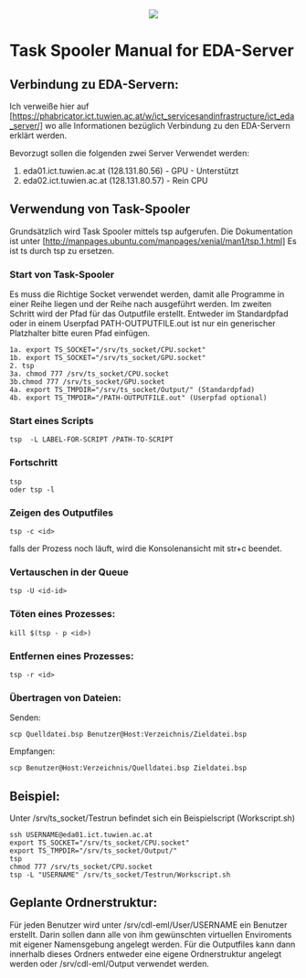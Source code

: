 <div align="center">
  <img src="./images/eml_logo_and_text.png">
</div>

# Task Spooler Manual for EDA-Server

## Verbindung zu EDA-Servern:

Ich verweiße hier auf [https://phabricator.ict.tuwien.ac.at/w/ict_servicesandinfrastructure/ict_eda_server/]  wo alle Informationen bezüglich Verbindung zu den EDA-Servern erklärt
werden.

Bevorzugt sollen die folgenden zwei Server Verwendet werden:

  1. eda01.ict.tuwien.ac.at (128.131.80.56) - GPU - Unterstützt
  2. eda02.ict.tuwien.ac.at (128.131.80.57) - Rein CPU



## Verwendung von Task-Spooler

Grundsätzlich wird Task Spooler mittels tsp aufgerufen. Die
Dokumentation ist unter [http://manpages.ubuntu.com/manpages/xenial/man1/tsp.1.html]
Es ist ts durch tsp zu ersetzen.

### Start von Task-Spooler

Es muss die Richtige Socket verwendet werden, damit alle Programme in
einer Reihe liegen und der Reihe nach ausgeführt werden. Im zweiten
Schritt wird der Pfad für das Outputfile erstellt. Entweder im
Standardpfad oder in einem Userpfad PATH-OUTPUTFILE.out ist nur ein
generischer Platzhalter bitte euren Pfad einfügen.

```
1a. export TS_SOCKET="/srv/ts_socket/CPU.socket"
1b. export TS_SOCKET="/srv/ts_socket/GPU.socket"
2. tsp
3a. chmod 777 /srv/ts_socket/CPU.socket
3b.chmod 777 /srv/ts_socket/GPU.socket
4a. export TS_TMPDIR="/srv/ts_socket/Output/" (Standardpfad)
4b. export TS_TMPDIR="/PATH-OUTPUTFILE.out" (Userpfad optional)

```


### Start eines Scripts
```
tsp  -L LABEL-FOR-SCRIPT /PATH-TO-SCRIPT
```


### Fortschritt
```
tsp
oder tsp -l
```
### Zeigen des Outputfiles
```
tsp -c <id>
```

falls der Prozess noch läuft, wird die Konsolenansicht mit str+c beendet.


### Vertauschen in der Queue
```
tsp -U <id-id>
```

### Töten eines Prozesses:
```
kill $(tsp - p <id>)
```
### Entfernen eines Prozesses:
```
tsp -r <id>
```

### Übertragen von Dateien:

Senden:
```
scp Quelldatei.bsp Benutzer@Host:Verzeichnis/Zieldatei.bsp
```
Empfangen:
```
scp Benutzer@Host:Verzeichnis/Quelldatei.bsp Zieldatei.bsp
```

## Beispiel:

Unter /srv/ts_socket/Testrun befindet sich ein Beispielscript (Workscript.sh)

```
ssh USERNAME@eda01.ict.tuwien.ac.at
export TS_SOCKET="/srv/ts_socket/CPU.socket"
export TS_TMPDIR="/srv/ts_socket/Output/"
tsp
chmod 777 /srv/ts_socket/CPU.socket
tsp -L "USERNAME" /srv/ts_socket/Testrun/Workscript.sh

```

## Geplante Ordnerstruktur:

Für jeden Benutzer wird unter /srv/cdl-eml/User/USERNAME ein
Benutzer erstellt. Darin sollen dann alle von ihm gewünschten virtuellen
Enviroments mit eigener Namensgebung angelegt werden. Für die
Outputfiles kann dann innerhalb dieses Ordners entweder eine eigene
Ordnerstruktur angelegt werden oder /srv/cdl-eml/Output verwendet
werden.


